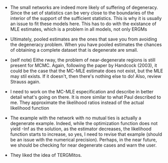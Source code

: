*   The small networks are indeed more likely of suffering of degeneracy. Since the set of statistics can be very close to the boundaries of the interior of the support of the sufficient statistics. This is why it is usually an issue to fit these models here. This has to do with the existance of MLE estimates, which is a problem in all models, not only ERGMs

*   Ultimately, pooled estimates are the ones that save you from avoiding the degeneracy problem. When you have pooled estimates the chances of obtaining a complete dataset that is degenerate are small.

*   (self note) Eithe rway, the problem of near-degenerate regions is still present for MCMC. Again, following the paper by Handcock (2003), it could be the case that the MC-MLE estimate does not exist, but the MLE may stil exists. If it doesn't, then there's nothing else to do! Also, review Strauss again.

*   I need to work on the MC-MLE especification and describe in better detail what's going on there. It is more similar to what Paul described to me. They approximate the likelihood ratios instead of the actual likelihood function

*   The example with the network with no mutual ties is actually a degenerate example. Indeed, while the optimization function does not yield -Inf as the solution, as the estimator decreases, the likelihood function starts to increase, so yes, I need to revise that example (should be an issue with the numerical precision). Perhaps, in the near future, we should be checking for near degenerate cases and warn the user. 

*   They liked the idea of TERGMitos.